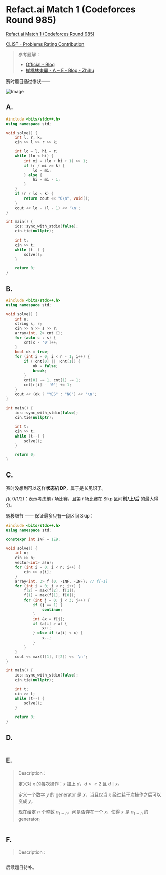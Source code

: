 # Refact.ai Match 1 (Codeforces Round 985)

[Refact.ai Match 1 (Codeforces Round 985)](https://codeforces.com/contest/2029) 

[CLIST - Problems Rating Contribution](https://clist.by/problems/?resource=1&contest=54515779) 



> 参考题解：
>
> - [Official - Blog](https://codeforces.com/blog/entry/133516)
> - [楜桃林東麓 - A ~ E - Blog - Zhihu](https://zhuanlan.zhihu.com/p/5983087340) 


赛时题目通过惨状——

![Image](https://github.com/user-attachments/assets/dd801c9a-c8e5-4315-b41b-0d5b3a5f8d3b)


## A. 

```cpp
#include <bits/stdc++.h>
using namespace std;

void solve() {
    int l, r, k;
    cin >> l >> r >> k;

    int lo = l, hi = r;
    while (lo < hi) {
        int mi = (lo + hi + 1) >> 1;
        if (r / mi >= k) {
            lo = mi;
        } else {
            hi = mi - 1;
        }
    }
    if (r / lo < k) {
        return cout << "0\n", void();
    }
    cout << lo - (l - 1) << '\n';
}

int main() {
    ios::sync_with_stdio(false);
    cin.tie(nullptr);

    int t;
    cin >> t;
    while (t--) {
        solve();
    }

    return 0;
}
```

## B. 

```cpp
#include <bits/stdc++.h>
using namespace std;

void solve() {
    int n;
    string s, r;
    cin >> n >> s >> r;
    array<int, 2> cnt {};
    for (auto c : s) {
        cnt[c - '0']++;
    }
    bool ok = true;
    for (int i = 0; i < n - 1; i++) {
        if (!cnt[0] || !cnt[1]) {
            ok = false;
            break;
        }
        cnt[0] -= 1, cnt[1] -= 1;
        cnt[r[i] - '0'] += 1;
    }
    cout << (ok ? "YES" : "NO") << '\n';
}

int main() {
    ios::sync_with_stdio(false);
    cin.tie(nullptr);

    int t;
    cin >> t;
    while (t--) {
        solve();
    }

    return 0;
}
```


## C. 

赛时没想到可以这样**状态机 DP**，属于是长见识了。

$f(i, 0/1/2)$：表示考虑前 $i$ 场比赛，且第 $i$ 场比赛在 Sikp 区间**前/上/后** 的最大得分。

转移细节 —— 保证最多只有一段区间 Skip：



```cpp
#include <bits/stdc++.h>
using namespace std;

constexpr int INF = 1E9;

void solve() {
    int n;
    cin >> n;
    vector<int> a(n);
    for (int i = 0; i < n; i++) {
        cin >> a[i];
    }
    array<int, 3> f {0, -INF, -INF}; // f[-1]
    for (int i = 0; i < n; i++) {
        f[2] = max(f[2], f[1]);
        f[1] = max(f[1], f[0]);
        for (int j = 0; j < 3; j++) {
            if (j == 1) {
                continue;
            }
            int &x = f[j];
            if (a[i] > x) {
                x++;
            } else if (a[i] < x) {
                x--;
            }
        }
    }
    cout << max(f[1], f[2]) << '\n';
}

int main() {
    ios::sync_with_stdio(false);
    cin.tie(nullptr);

    int t;
    cin >> t;
    while (t--) {
        solve();
    }

    return 0;
}
```



## D. 

```cpp

```



## E. 

> Description：
> 
> 定义对 $x$ 的每次操作：$x$ 加上 $d$，$d > \ge 2$ 且 $d\mid x$。
> 
> 定义一个数字 $y$ 的 generator 是 $x$，当且仅当 $x$ 经过若干次操作之后可以变成 $y$。
> 
> 现在给定 $n$ 个整数 $a_{1 \sim n}$，问是否存在一个 $x$，使得 $x$ 是 $a_{1 \sim n}$ 的 generator。





```cpp

```


## F. 

> Description：
>
> 

```cpp

```



后续题目待补。
